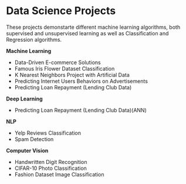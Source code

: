 # Data Science Projects

These projects demonstarte different machine learning algorithms, both supervised and unsupervised learning as well as Classification and Regression algorithms.


**Machine Learning**
* Data-Driven E-commerce Solutions
* Famous Iris Flower Dataset Classification
* K Nearest Neighbors Project with Artificial Data
* Predicting Internet Users Behaviors on Advertisements
* Predicting Loan Repayment (Lending Club Data)

**Deep Learning**
* Predicting Loan Repayment (Lending Club Data)(ANN)

**NLP**
* Yelp Reviews Classification
* Spam Detection

**Computer Vision**
* Handwritten Digit Recognition
* CIFAR-10 Photo Classification
* Fashion Dataset Image Classification
